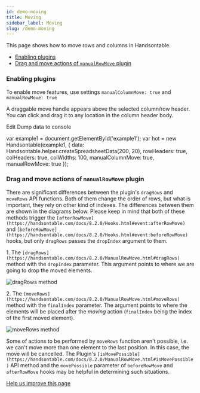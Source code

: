 ```yaml
---
id: demo-moving
title: Moving
sidebar_label: Moving
slug: /demo-moving
---
```


This page shows how to move rows and columns in Handsontable.

*   [Enabling plugins](#enablingPlugins)
*   [Drag and move actions of `manualRowMove` plugin](#manualRowMove)

### Enabling plugins

To enable move features, use settings `manualColumnMove: true` and `manualRowMove: true`

A draggable move handle appears above the selected column/row header. You can click and drag it to any location in the column header body.

Edit Dump data to console

var example1 = document.getElementById('example1'); var hot = new Handsontable(example1, { data: Handsontable.helper.createSpreadsheetData(200, 20), rowHeaders: true, colHeaders: true, colWidths: 100, manualColumnMove: true, manualRowMove: true });

### Drag and move actions of `manualRowMove` plugin

There are significant differences between the plugin's `dragRows` and `moveRows` API functions. Both of them change the order of rows, but what is important, they rely on other kind of indexes. The differences between them are shown in the diagrams below. Please keep in mind that both of these methods trigger the `[afterRowMove](https://handsontable.com/docs/8.2.0/Hooks.html#event:afterRowMove)` and `[beforeRowMove](https://handsontable.com/docs/8.2.0/Hooks.html#event:beforeRowMove)` hooks, but only `dragRows` passes the `dropIndex` argument to them.

1\. The `[dragRows](https://handsontable.com/docs/8.2.0/ManualRowMove.html#dragRows)` method with the `dropIndex` parameter. This argument points to where we are going to drop the moved elements.

![dragRows method](https://handsontable.com/docs/8.2.0/images/drag_action.svg)

2\. The `[moveRows](https://handsontable.com/docs/8.2.0/ManualRowMove.html#moveRows)` method with the `finalIndex` parameter. The argument points to where the elements will be placed after the _moving_ action (`finalIndex` being the index of the first moved element).

![moveRows method](https://handsontable.com/docs/8.2.0/images/move_action.svg)

Some of actions to be performed by `moveRows` function aren't possible, i.e. we can't move more than one element to the last position. In this case, the move will be cancelled. The Plugin's `[isMovePossible](https://handsontable.com/docs/8.2.0/ManualRowMove.html#isMovePossible)` API method and the `movePossible` parameter of `beforeRowMove` and `afterRowMove` hooks may be helpful in determining such situations.

[Help us improve this page](https://github.com/handsontable/docs/edit/8.2.0/tutorials/moving.html)
